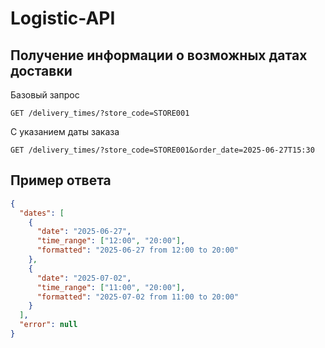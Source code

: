 # Logistic-API

## Получение информации о возможных датах доставки
 
Базовый запрос
```
GET /delivery_times/?store_code=STORE001
```
С указанием даты заказа
```
GET /delivery_times/?store_code=STORE001&order_date=2025-06-27T15:30
```
## Пример ответа
```json
{
  "dates": [
    {
      "date": "2025-06-27",
      "time_range": ["12:00", "20:00"],
      "formatted": "2025-06-27 from 12:00 to 20:00"
    },
    {
      "date": "2025-07-02",
      "time_range": ["11:00", "20:00"],
      "formatted": "2025-07-02 from 11:00 to 20:00"
    }
  ],
  "error": null
}
```

